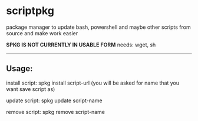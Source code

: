 # scriptpkg
package manager to update bash, powershell and maybe other scripts from source and make work easier

**SPKG IS NOT CURRENTLY IN USABLE FORM**
needs: wget, sh

---------------------------------------------------------------------------------
Usage:
---------------------------------------------------------------------------------

install script:
spkg install script-url (you will be asked for name that you want save script as)

update script:
spkg update script-name

remove script:
spkg remove script-name

